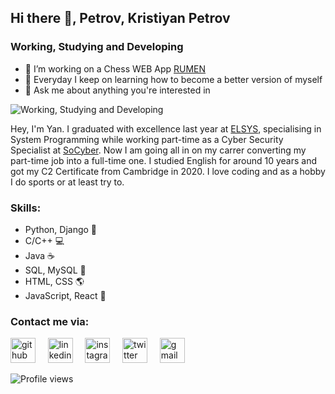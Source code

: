 ## Hi there 👋, Petrov, Kristiyan Petrov
### Working, Studying and Developing

- 🔭 I’m working on a Chess WEB App [RUMEN](https://github.com/krispetrov/rumen) 
- 🌱 Everyday I keep on learning how to become a better version of myself 
- 💬 Ask me about anything you're interested in 

![Working, Studying and Developing](https://external-content.duckduckgo.com/iu/?u=https%3A%2F%2Fstatic01.nyt.com%2Fimages%2F2019%2F01%2F03%2Fbusiness%2F03Techfix-illo%2F03Techfix-illo-articleLarge.gif%3Fquality%3D75%26auto%3Dwebp%26disable%3Dupscale&f=1&nofb=1)

Hey, I'm Yan. I graduated with excellence last year at [ELSYS](https://github.com/elsys), specialising in System Programming while working part-time as a Cyber Security Specialist at [SoCyber](https://so-cyber.com). Now I am going all in on my carrer converting my part-time job into a full-time one. I studied English for around 10 years and got my C2 Certificate from Cambridge in 2020. I love coding and as a hobby I do sports or at least try to.

### Skills:
- Python, Django 🐍
- C/C++ 💻 
- Java ☕
- SQL, MySQL 💾 
- HTML, CSS 🌎
- JavaScript, React 📝

### Contact me via:

[<img src='https://cdn.jsdelivr.net/npm/simple-icons@3.0.1/icons/github.svg' alt='github' height='40'>](https://github.com/krispetrov)  &nbsp;   &nbsp;  [<img src='https://cdn.jsdelivr.net/npm/simple-icons@3.0.1/icons/linkedin.svg' alt='linkedin' height='40'>](https://www.linkedin.com/in/kris-petrov/)  &nbsp;   &nbsp;  [<img src='https://cdn.jsdelivr.net/npm/simple-icons@3.0.1/icons/instagram.svg' alt='instagram' height='40'>](https://www.instagram.com/kristiyanpetrow/)  &nbsp;   &nbsp;  [<img src='https://cdn.jsdelivr.net/npm/simple-icons@3.0.1/icons/twitter.svg' alt='twitter' height='40'>](https://twitter.com/yanpetrow)  &nbsp;   &nbsp;  [<img src='https://cdn.jsdelivr.net/npm/simple-icons@3.0.1/icons/gmail.svg' alt='gmail' height='40'>](mailto:petrov.kris03@gmail.com)    


![Profile views](https://gpvc.arturio.dev/krispetrov)  
